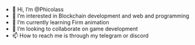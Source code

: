 - 👋 Hi, I’m @Phicolass
- 👀 I’m interested in Blockchain development and web and programming 
- 🌱 I’m currently learning Firm animation
- 💞️ I’m looking to collaborate on game development 
- 📫 How to reach me is through my telegram or discord 

<!---
Phicolass/Phicolass is a ✨ special ✨ repository because its `README.md` (this file) appears on your GitHub profile.

